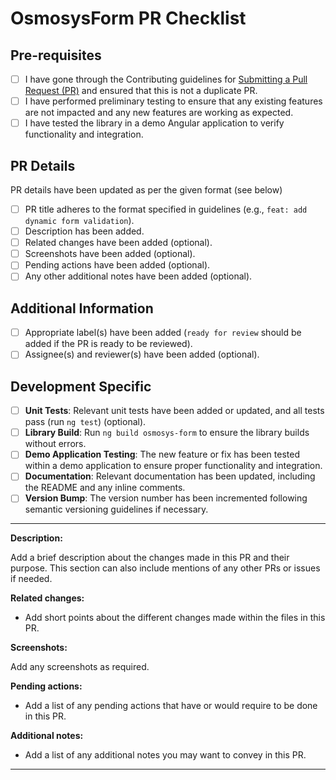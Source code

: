 # OsmosysForm PR Checklist

## Pre-requisites

- [ ] I have gone through the Contributing guidelines for [Submitting a Pull Request (PR)](../CONTRIBUTING.md#submitting-a-pull-request-pr) and ensured that this is not a duplicate PR.
- [ ] I have performed preliminary testing to ensure that any existing features are not impacted and any new features are working as expected.
- [ ] I have tested the library in a demo Angular application to verify functionality and integration.

## PR Details

PR details have been updated as per the given format (see below)

- [ ] PR title adheres to the format specified in guidelines (e.g., `feat: add dynamic form validation`).
- [ ] Description has been added.
- [ ] Related changes have been added (optional).
- [ ] Screenshots have been added (optional).
- [ ] Pending actions have been added (optional).
- [ ] Any other additional notes have been added (optional).

## Additional Information

- [ ] Appropriate label(s) have been added (`ready for review` should be added if the PR is ready to be reviewed).
- [ ] Assignee(s) and reviewer(s) have been added (optional).

## Development Specific

- [ ] **Unit Tests**: Relevant unit tests have been added or updated, and all tests pass (run `ng test`) (optional).
- [ ] **Library Build**: Run `ng build osmosys-form` to ensure the library builds without errors.
- [ ] **Demo Application Testing**: The new feature or fix has been tested within a demo application to ensure proper functionality and integration.
- [ ] **Documentation**: Relevant documentation has been updated, including the README and any inline comments.
- [ ] **Version Bump**: The version number has been incremented following semantic versioning guidelines if necessary.

---

**Description:**

Add a brief description about the changes made in this PR and their purpose. This section can also include mentions of any other PRs or issues if needed.

**Related changes:**

- Add short points about the different changes made within the files in this PR.

**Screenshots:**

Add any screenshots as required.

**Pending actions:**

- Add a list of any pending actions that have or would require to be done in this PR.

**Additional notes:**

- Add a list of any additional notes you may want to convey in this PR.

---